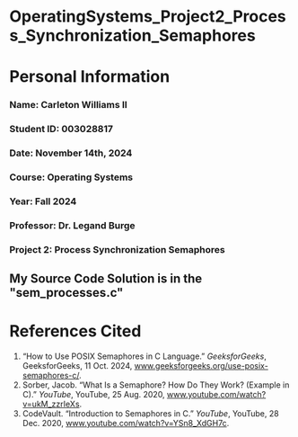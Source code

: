 # OperatingSystems_Project2_Process_Synchronization_Semaphores
# Personal Information
### Name: Carleton Williams II
### Student ID: 003028817
### Date: November 14th, 2024
### Course: Operating Systems
### Year: Fall 2024 
### Professor: Dr. Legand Burge 
### Project 2: Process Synchronization Semaphores
## My Source Code Solution is in the **"sem_processes.c"**
# References Cited
1. “How to Use POSIX Semaphores in C Language.” _GeeksforGeeks_, GeeksforGeeks, 11 Oct. 2024, 
  www.geeksforgeeks.org/use-posix-semaphores-c/.
2. Sorber, Jacob. “What Is a Semaphore? How Do They Work? (Example in C).” _YouTube_, YouTube, 25 Aug. 2020, 
  www.youtube.com/watch?v=ukM_zzrIeXs.
3. CodeVault. “Introduction to Semaphores in C.” _YouTube_, YouTube, 28 Dec. 2020,
   www.youtube.com/watch?v=YSn8_XdGH7c. 
